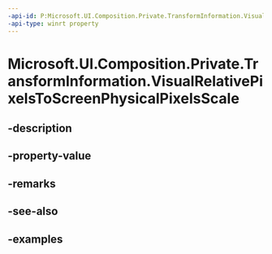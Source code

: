 ```yaml
---
-api-id: P:Microsoft.UI.Composition.Private.TransformInformation.VisualRelativePixelsToScreenPhysicalPixelsScale
-api-type: winrt property
---
```


# Microsoft.UI.Composition.Private.TransformInformation.VisualRelativePixelsToScreenPhysicalPixelsScale

<!--
public float VisualRelativePixelsToScreenPhysicalPixelsScale { get; }
-->


## -description

## -property-value

## -remarks

## -see-also

## -examples


